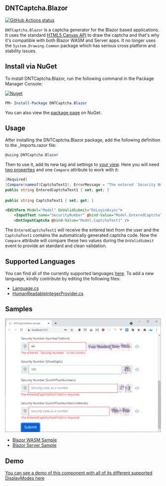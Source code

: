 ﻿## DNTCaptcha.Blazor

<p align="left">
  <a href="https://github.com/VahidN/DNTCaptcha.Blazor">
     <img alt="GitHub Actions status" src="https://github.com/VahidN/DNTCaptcha.Blazor/workflows/.NET%20Core%20Build/badge.svg">
  </a>
</p>

`DNTCaptcha.Blazor` is a captcha generator for the Blazor based applications. It uses the standard [HTML5 Canvas API](https://developer.mozilla.org/en-US/docs/Web/API/Canvas_API) to draw the captcha and that's why it's compatible with both Blazor WASM and Server apps. It no longer uses the `System.Drawing.Common` package which has serious cross platform and stability issues.

## Install via NuGet

To install DNTCaptcha.Blazor, run the following command in the Package Manager Console:

[![Nuget](https://img.shields.io/nuget/v/DNTCaptcha.Blazor)](https://github.com/VahidN/DNTCaptcha.Blazor)

```powershell
PM> Install-Package DNTCaptcha.Blazor
```

You can also view the [package page](http://www.nuget.org/packages/DNTCaptcha.Blazor/) on NuGet.

## Usage

After installing the DNTCaptcha.Blazor package, add the following definition to the \_Imports.razor file:

```csharp
@using DNTCaptcha.Blazor
```

Then to use it, add its new tag and settings to [your view](src/DNTCaptcha.Blazor.WasmSample/Client/Pages/Index.razor).
Here you will need [two properties](src/DNTCaptcha.Blazor.WasmSample/Shared/ViewModels/LoginViewModel.cs) and one `Compare` attribute to work with it:

```csharp
[Required]
[Compare(nameof(CaptchaText1), ErrorMessage = "The entered `Security Number` is not correct.")]
public string EnteredCaptchaText1 { set; get; }

public string CaptchaText1 { set; get; }
```

```xml
<EditForm Model="Model" OnValidSubmit="DoLoginAsync">
    <InputText name="SecurityNumber" @bind-Value="Model.EnteredCaptchaText1" />
    <DntInputCaptcha @bind-Value="Model.CaptchaText1" />
```

The `EnteredCaptchaText1` will receive the entered text from the user and the `CaptchaText1` contains the automatically generated captcha code.
Now the `Compare` attribute will compare these two values during the `OnValidSubmit` event to provide an standard and clean validation.

## Supported Languages

You can find all of the currently supported languages [here](src/DNTCaptcha.Blazor/Contracts/NumberToWordLanguage.cs).
To add a new language, kindly contribute by editing the following files:

- [Language.cs](src/DNTCaptcha.Blazor/Contracts/NumberToWordLanguage.cs)
- [HumanReadableIntegerProvider.cs](src/DNTCaptcha.Blazor/Providers/HumanReadableIntegerProvider.cs)

## Samples

![DNTCaptcha.Blazor](src/DNTCaptcha.Blazor.WasmSample/DntInputCaptcha.png)

- [Blazor WASM Sample](src/DNTCaptcha.Blazor.WasmSample/)
- [Blazor Server Sample](src/DNTCaptcha.Blazor.ServerSample/)

## Demo

[You can see a demo of this component with all of its different supported DisplayModes here](https://vahidn.github.io/DNTCaptcha.Blazor)
